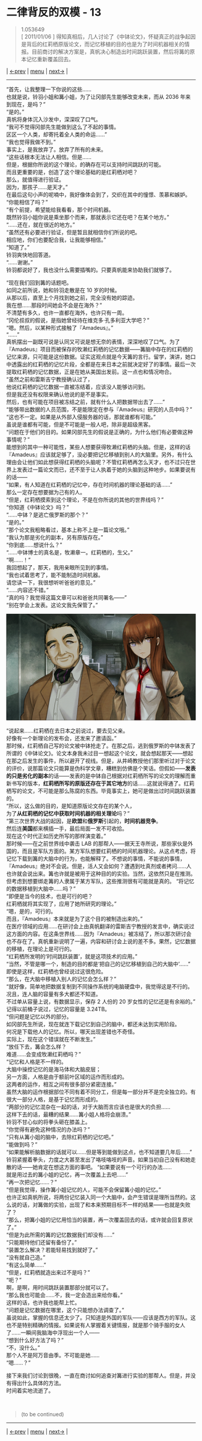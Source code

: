 # 二律背反的双模 - 13
> 1.053649  
> [ 2011/01/06 ] 得知真相后，几人讨论了《中钵论文》，怀疑真正的战争起因是背后的红莉栖原版论文，而记忆移植的目的也是为了时间机器相关的情报。目前商讨的解决方案是，真帆决心制造出时间跳跃装置，然后将篝的原本记忆重新覆盖回去。  

| [←prev](./0105) | [menu](../) | [next→](./0107) |

---

“首先，让我整理一下你说的这些……  
 也就是说，铃羽小姐和篝小姐，为了让冈部先生能够改变未来，而从 2036 年来到现在，是吗？”  
“是的。”  
真帆将身体沉入沙发中，深深叹了口气。  
“我可不觉得冈部先生能做到这么了不起的事情。  
 区区一个人类，却寄托着全人类的命运……”  
“我也觉得我做不到。”  
事实上，是我放弃了。放弃了所有的未来。  
“这些话根本无法让人相信。但是……  
 但是，根据你所说的这个理论，的确存在可以支持时间跳跃的可能。  
 而且更重要的是，创造了这个理论基础的是红莉栖对吧？  
 那么，就值得进行验证。  
 因为，那孩子……是天才。”  
在最后这句小声的呢喃中，我好像体会到了，交织在其中的憧憬、羡慕和嫉妒。  
“你能相信了吗？”  
“有个前提，希望能给我看看，那个时间机器。  
 既然铃羽小姐你说是乘坐那个而来，那就表示它还在吧？在某个地方。”  
“……还在，就在很近的地方。”  
“虽然还有必要进行验证，但是暂且就相信你们所说的吧。  
 相应地，你们也要配合我，让我能够相信。”  
“知道了。”  
铃羽爽快地回答道。  
“……谢谢。”  
铃羽都说好了，我也没什么需要插嘴的。只要真帆能来协助我们就够了。  

“现在我们回到篝的话题吧。  
 如同之前所说，她和铃羽走散是在 10 岁的时候。  
 从那以后，直至上个月找到她之前，完全没有她的踪迹。  
 我在想……那段时间她会不会是在海外？”  
不清楚有多久，也许一直都在海外，也许只有一周。  
“冈伦叔叔的假说，是指她曾经待在维克多·孔多利亚大学吧？”  
“嗯。然后，以某种形式接触了『Amadeus』。”  
“……”  
真帆摆出一副既可说是认同又可说是想无奈的表情，深深地叹了口气。为了『Amadeus』项目而被保存的牧濑红莉栖的记忆数据——篝脑中存在的红莉栖的记忆来源，只可能是这份数据。证实这观点就是今天篝的言行。留学，演讲，她口中透露出的红莉栖的记忆片段，全都是在来日本之前就决定好了的事情。最后一次提取红莉栖的记忆数据，正是在她从美国出发前。这一点也和情况吻合。  
“虽然之前和雷斯吉宁教授确认过了，  
 他说红莉栖的记忆数据一直被冻结着，应该没人能够访问到。  
 但是我还没有权限来确认他说的是不是事实。  
 然后，也有可能在项目被冻结之前，就有什么人把数据带出去了……”  
“能够带出数据的人员范围，不是能限定在参与『Amadeus』研究的人员中吗？”  
“这也不一定。如果是从外部入侵服务器的话，那就谁都有可能。”  
虽说是谁都有可能，但是不可能是一般人吧，除非是超级黑客。  
“问题在于他们的目的。如果冈部先生的假说是正确的，为什么他们有必要做这种事情呢？”  
能想到的其中一种可能性，某些人想要获得牧濑红莉栖的头脑。但是，这样的话『Amadeus』应该就足够了，没必要把记忆移植到别人的大脑里。另外，有什么理由会让他们如此想获得红莉栖的头脑呢？不管红莉栖再怎么天才，也不过只在世界上发表过一篇论文而已，还不至于让人执着于她的头脑到这种地步。如果要说有的话——  
“如果，有人知道在红莉栖的记忆中，存在时间机器的理论基础的话……”  
那么一定存在想要据为己有的人。  
“但是，红莉栖摸索到这个理论，不是在你所说的其他的世界线吗？”  
“你知道《中钵论文》吗？”  
“……中钵？是逃亡俄罗斯的那个？”  
“是的。”  
“那个论文我粗略看过，基本上称不上是一篇论文哦。”  
“我认为那是劣化的副本，另有原版存在。”  
“你到底……想说什么？”  
“……中钵博士的真名是，牧濑章一。红莉栖的，生父。”  
“啊……！”  
我回想起了，那天，我用亲眼所见到的事情。  
“我也试着思考了，能不能制造时间机器。  
 请您读一下，我很想听听爸爸的意见。”  
“……内容还不错。”  
“真的吗？我觉得这篇文章可以和爸爸共同署名——”  
“别在学会上发表。这论文我先保管了。”  

![](../static/image/0106-1.png)

“说起来……红莉栖在去日本之前说过，要去见父亲。  
 好像有一个新理论的发布会，还发来了邀请函。”  
那时候，红莉栖自己写的论文被中钵抢走了。在那之后，逃到俄罗斯的中钵发表了所谓的《中钵论文》。论文本身我未过目一想起这个论文，就会想起那天——想起在那之后发生的事件，所以避开了视线。但是，从井崎教授他们那里听过对于论文的评价，说那篇论文只能算是伪科学文章，糟糕到仿佛是个笑话。但假如——**发表的只是劣化的副本**的话——发表的是中钵自己根据对红莉栖所写的论文的理解而重新书写的版本，**红莉栖所写的原版还存在于其它地方**的话……这就说得通了。红莉栖写的论文，不可能是那么陈腐的东西。毕竟事实上，她可是做出过时间跳跃装置的。  
“所以，这么做的目的，是知道原版论文存在的某个人，  
 为了**从红莉栖的记忆中获取时间机器的相关理论**吗？”  
“第三次世界大战的起因，是**欧盟**和**俄罗斯**引起的，**时间机器竞争**。  
 然后连**美国**都来横插一手，最后局面一发不可收拾。  
 现在这个时代正如历史所写的那样演变着。”  
那时候——在之前世界线中袭击 LAB 的那帮人——据天王寺所说，那些家伙是外国的，而且是军队方面的。某方军队想要红莉栖的时间机器理论。从这点考虑，将记忆下载到篝的大脑中的行为，也能解释了。不想说的事情，不能说的事情，『Amadeus』绝对不会说。但是，活人又会如何？遭遇到吐真剂或者拷问……人也许就会说出来。篝也许就是被用于这种目的的实验。当然，这依然只是在推测。但考虑到想要绑走篝的人隶属于某方军队，这些推测很有可能就是真的。
“将记忆的数据移植到大脑中……吗？”  
“即便是当今的技术，也是可行的吧？  
 红莉栖就将其实现了，应用了她所研究的理论。”  
“嗯，是的，可行的。  
 而且，『Amadeus』本来就是为了这个目的被制造出来的。”  
在医疗领域的应用……在研讨会上由真帆翻译的雷斯吉宁教授的发言中，确实说过这方面的内容。在这条世界线……因为『Amadeus』被冻结了，所以那次研讨会也不存在了。真帆重新说明了一遍，内容和研讨会上说的差不多。果然，记忆数据的移植，在理论上是可行的。  
“红莉栖所发明的‘时间跳跃装置’，就是这项技术的应用。”  
“当然，不管是哪一个，制造的目的都是‘把自己的记忆移植到自己的大脑中’……”  
即使是这样，红莉栖也曾经说过这很危险。  
“那么，在大脑中移植入别人的记忆会怎么样？”  
“就好像，简单地把数据复制到不同操作系统的电脑硬盘中，我觉得这是不行的。  
 况且，连人脑的容量有多大都还不知道。  
 不过单从容量上说，有数据显示，保存 2 人份的 20 岁女性的记忆还是有余裕的。”  
记得以前桶子说过，记忆的容量是 3.24TB。  
“但问题是记忆以外的部分。  
 如冈部先生所说，现在就连下载记忆到自己的脑中，都还未达到实用阶段。  
 何况是下载他人的记忆。所以，哪天出现差错也不奇怪。  
 实际上，现在这个错误就在不断发生。”  
“放任下去，篝会怎么样？  
 难道……会变成牧濑红莉栖吗？”  
“记忆和人格是不一样的。  
 大脑中操控记忆的是海马体和大脑皮层；  
 另一方面，人格是由于额前叶区域的运作而形成的。  
 这两者的运作，相互之间有很多部分紧密连接。”  
虽然大脑的运作根据部位不同有着不同分工，但是每一部分并不是完全独立的。有很大一部分人格，是基于记忆而形成的。  
“两部分的记忆混杂在一起的话，对于大脑而言应该也是很大的负担……  
 这样下去的话，最糟的结果……篝小姐人格将会崩溃。”  
铃羽不甘心似的将拳头砸在膝盖上。  
“你觉得有避免这种情况的办法吗？”  
“只有从篝小姐的脑中，去除红莉栖的记忆吧。”  
“能做到吗？”  
“如果能解析脑数据的话就可以……但是等到能做到这点，也不知道要几年后……”  
铃羽紧握着拳头，力度之大甚至发出了咯吱咯吱的声音。如果当初自己没有和她走散的话——她肯定在想这方面的事吧。
“如果要说有一个可行的办法……  
 就是用过去的篝小姐的记忆，再一次覆盖上去吧……”  
“再一次把记忆……？”  
“但是我觉得，操作篝小姐记忆的人，可能不会保留篝小姐的记忆。”  
也许正如真帆所说，将两份记忆装入同一个大脑中，会产生错误是理所当然的。这么说的话，对篝做的实验，出现了和本来预期目标不一样的结果——也就是失败了？  
“那么，把篝小姐的记忆用恰当的装置，再一次覆盖回去的话，或许就会回复原状了。”  
“但是为此所需的篝的记忆数据我们却没有……”  
“只能期待他们还留有备份了。”  
“装置怎么解决？若能轻易找到就好了。”  
“没有就自己造。”  
“有这么简单……”  
“但是，红莉栖就造出来过不是吗？”  
“呃？”  
啊，是啊，用时间跳跃装置那部分就可以了。  
“那么我也可能会……不，我一定会造出来给你看。”  
这样的话，也许我也能帮上忙。  
“问题是记忆数据在哪里，这个只能想办法调查了。”  
虽说如此，掌握的信息还太少了。只知道是外国的军队——应该是西方的军队。这也不是特别精确的情报。如果说有人掌握着关键情报，就是那个骑手服的女人了……一瞬间我脑海中浮现出一个人——  
“想到什么好方法了吗？”  
“不，没什么。”  
那个人不是阿万音由季。不可能是她……  
“嗯……？”  

接下来我们讨论到很晚，一直在商讨如何追查对篝进行实验的那帮人。但是，并没有得出什么具体的方法。  
时间着实地流逝了。  


<br/>

> (to be continued)
---

| [←prev](./0105) | [menu](../) | [next→](./0107) |
